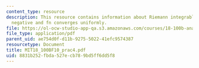 ```yaml
---
content_type: resource
description: This resource contains information about Riemann integrable, R is continuous,non
  negative and fn converges uniformly.
file: https://ol-ocw-studio-app-qa.s3.amazonaws.com/courses/18-100b-analysis-i-fall-2010/8831b252fbda527ecb789bd5ff6dd5f8_MIT18_100BF10_prac4.pdf
file_type: application/pdf
parent_uid: ae754d0f-d11b-9275-5022-41efc9574387
resourcetype: Document
title: MIT18_100BF10_prac4.pdf
uid: 8831b252-fbda-527e-cb78-9bd5ff6dd5f8
---
```

